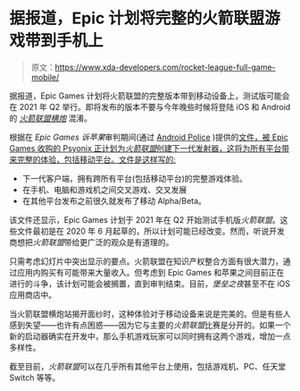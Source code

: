 # 据报道，Epic 计划将完整的火箭联盟游戏带到手机上

> 原文：<https://www.xda-developers.com/rocket-league-full-game-mobile/>

据报道，Epic Games 计划将火箭联盟的完整版本带到移动设备上，测试版可能会在 2021 年 Q2 举行。即将发布的版本不要与今年晚些时候将登陆 iOS 和 Android 的 [*火箭联盟横炮*](https://www.xda-developers.com/rocket-league-sideswipe-ios-android/) 混淆。

根据在 *Epic Games 诉苹果*审判期间(通过 [Android Police](https://www.androidpolice.com/2021/05/05/the-real-rocket-league-might-be-coming-to-mobile-complete-with-cross-play/) )提供的[文件，被 Epic Games 收购的 Psyonix 正计划为*火箭联盟*创建下一代发射器，这将为所有平台带来完整的体验，包括移动平台。文件是这样写的:](https://www.documentcloud.org/documents/20696855-epic-games-presentation-on-2021-plans)

*   下一代客户端，拥有跨所有平台(包括移动平台)的完整游戏体验。
*   在手机、电脑和游戏机之间交叉游戏、交叉发展
*   在其他平台发布之前很久就发布了移动 Alpha/Beta。

该文件还显示，Epic Games 计划于 2021 年在 Q2 开始测试手机版*火箭联盟*。这些文件最初是在 2020 年 6 月起草的，所以计划可能已经改变。然而，听说开发商想把*火箭联盟*带给更广泛的观众是有道理的。

只需考虑幻灯片中突出显示的要点。火箭联盟在知识产权整合方面有很大潜力，通过应用内购买有可能带来大量收入。但考虑到 Epic Games 和苹果之间目前正在进行的斗争，该计划可能会被搁置，直到审判结束。目前，*堡垒之夜*甚至不在 iOS 应用商店中。

当火箭联盟横炮站揭开面纱时，这种体验对于移动设备来说是完美的。但是有些人感到失望——也许有点困惑——因为它与主要的*火箭联盟*比赛是分开的。如果一个新的启动器确实在开发中，那么手机游戏玩家可以同时拥有这两个游戏，增加一点多样性。

截至目前，*火箭联盟*可以在几乎所有其他平台上使用，包括游戏机、PC、任天堂 Switch 等等。